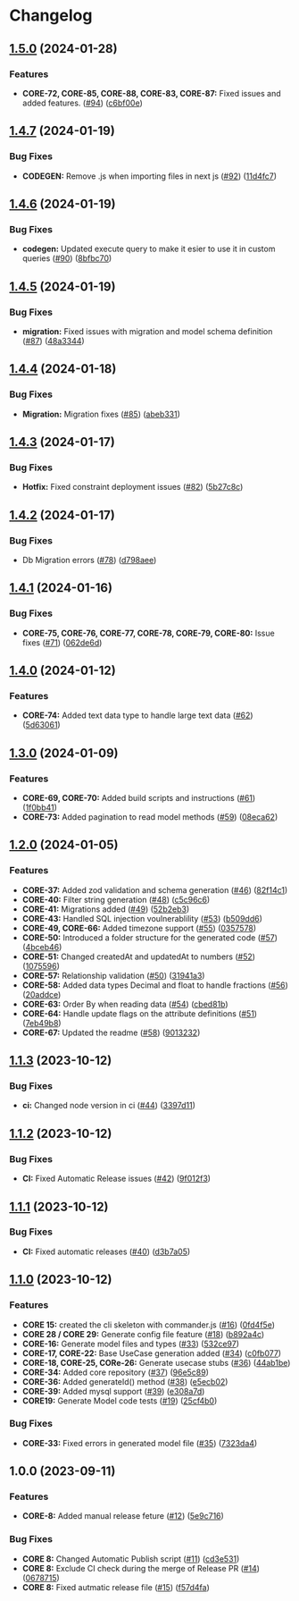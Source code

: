 # Changelog

## [1.5.0](https://github.com/Shanaka11/FTD_Core/compare/v1.4.7...v1.5.0) (2024-01-28)


### Features

* **CORE-72, CORE-85, CORE-88, CORE-83, CORE-87:** Fixed issues and added features. ([#94](https://github.com/Shanaka11/FTD_Core/issues/94)) ([c6bf00e](https://github.com/Shanaka11/FTD_Core/commit/c6bf00ec0b200836c2bb6899982ad94182c7e84b))

## [1.4.7](https://github.com/Shanaka11/FTD_Core/compare/v1.4.6...v1.4.7) (2024-01-19)


### Bug Fixes

* **CODEGEN:** Remove .js when importing files in next js ([#92](https://github.com/Shanaka11/FTD_Core/issues/92)) ([11d4fc7](https://github.com/Shanaka11/FTD_Core/commit/11d4fc793fd592492e1b4ba078a8489156ee56bb))

## [1.4.6](https://github.com/Shanaka11/FTD_Core/compare/v1.4.5...v1.4.6) (2024-01-19)


### Bug Fixes

* **codegen:** Updated execute query to make it esier to use it in custom queries ([#90](https://github.com/Shanaka11/FTD_Core/issues/90)) ([8bfbc70](https://github.com/Shanaka11/FTD_Core/commit/8bfbc7047f47d46ad230bbcd4ce64e3ab5d50001))

## [1.4.5](https://github.com/Shanaka11/FTD_Core/compare/v1.4.4...v1.4.5) (2024-01-19)


### Bug Fixes

* **migration:** Fixed issues with migration and model schema definition ([#87](https://github.com/Shanaka11/FTD_Core/issues/87)) ([48a3344](https://github.com/Shanaka11/FTD_Core/commit/48a3344af03f8b3eeeb765f8421ccca8c473ccec))

## [1.4.4](https://github.com/Shanaka11/FTD_Core/compare/v1.4.3...v1.4.4) (2024-01-18)


### Bug Fixes

* **Migration:** Migration fixes ([#85](https://github.com/Shanaka11/FTD_Core/issues/85)) ([abeb331](https://github.com/Shanaka11/FTD_Core/commit/abeb331e5f1c77b06813a9d104db910d2c62e264))

## [1.4.3](https://github.com/Shanaka11/FTD_Core/compare/v1.4.2...v1.4.3) (2024-01-17)


### Bug Fixes

* **Hotfix:** Fixed constraint deployment issues ([#82](https://github.com/Shanaka11/FTD_Core/issues/82)) ([5b27c8c](https://github.com/Shanaka11/FTD_Core/commit/5b27c8c63f2dbdb4e39178c7193a2ccf43d4b61c))

## [1.4.2](https://github.com/Shanaka11/FTD_Core/compare/v1.4.1...v1.4.2) (2024-01-17)


### Bug Fixes

* Db Migration errors ([#78](https://github.com/Shanaka11/FTD_Core/issues/78)) ([d798aee](https://github.com/Shanaka11/FTD_Core/commit/d798aeebb19e7fbe4cbfbebe2ab7fb9342527995))

## [1.4.1](https://github.com/Shanaka11/FTD_Core/compare/v1.4.0...v1.4.1) (2024-01-16)


### Bug Fixes

* **CORE-75, CORE-76, CORE-77, CORE-78, CORE-79, CORE-80:** Issue fixes ([#71](https://github.com/Shanaka11/FTD_Core/issues/71)) ([062de6d](https://github.com/Shanaka11/FTD_Core/commit/062de6db21aaa6a460fa3e69966571f96f181c08))

## [1.4.0](https://github.com/Shanaka11/FTD_Core/compare/v1.3.0...v1.4.0) (2024-01-12)


### Features

* **CORE-74:** Added text data type to handle large text data ([#62](https://github.com/Shanaka11/FTD_Core/issues/62)) ([5d63061](https://github.com/Shanaka11/FTD_Core/commit/5d63061925b697ab6e9e4daf0ba60c808b5cdd6e))

## [1.3.0](https://github.com/Shanaka11/FTD_Core/compare/v1.2.0...v1.3.0) (2024-01-09)


### Features

* **CORE-69, CORE-70:** Added build scripts and instructions ([#61](https://github.com/Shanaka11/FTD_Core/issues/61)) ([1f0bb41](https://github.com/Shanaka11/FTD_Core/commit/1f0bb410191c351b0fd81d2b424e2c1678edd5d5))
* **CORE-73:** Added pagination to read model methods ([#59](https://github.com/Shanaka11/FTD_Core/issues/59)) ([08eca62](https://github.com/Shanaka11/FTD_Core/commit/08eca622f43bb9f0992083ac9f666bb861bf7069))

## [1.2.0](https://github.com/Shanaka11/FTD_Core/compare/v1.1.3...v1.2.0) (2024-01-05)


### Features

* **CORE-37:** Added zod validation and schema generation ([#46](https://github.com/Shanaka11/FTD_Core/issues/46)) ([82f14c1](https://github.com/Shanaka11/FTD_Core/commit/82f14c167d07b7d701de7bc0e47fcb72055324fe))
* **CORE-40:** Filter string generation ([#48](https://github.com/Shanaka11/FTD_Core/issues/48)) ([c5c96c6](https://github.com/Shanaka11/FTD_Core/commit/c5c96c62e66529659bdc9b4c976b0fedbaf7a944))
* **CORE-41:** Migrations added ([#49](https://github.com/Shanaka11/FTD_Core/issues/49)) ([52b2eb3](https://github.com/Shanaka11/FTD_Core/commit/52b2eb38323ba57979b8116790907db745a87241))
* **CORE-43:** Handled SQL injection voulnerablility ([#53](https://github.com/Shanaka11/FTD_Core/issues/53)) ([b509dd6](https://github.com/Shanaka11/FTD_Core/commit/b509dd62658783ec73bbd56e63ea56954bd6a19a))
* **CORE-49, CORE-66:** Added timezone support ([#55](https://github.com/Shanaka11/FTD_Core/issues/55)) ([0357578](https://github.com/Shanaka11/FTD_Core/commit/03575781d6c43d43ef146b68d733974d85eb76b2))
* **CORE-50:** Introduced a folder structure for the generated code ([#57](https://github.com/Shanaka11/FTD_Core/issues/57)) ([4bceb46](https://github.com/Shanaka11/FTD_Core/commit/4bceb4612664586b8b1b214727c31e531f54b98d))
* **CORE-51:** Changed createdAt and updatedAt to numbers ([#52](https://github.com/Shanaka11/FTD_Core/issues/52)) ([1075596](https://github.com/Shanaka11/FTD_Core/commit/1075596abadc0a5b767cce7feb5d5bc58790949f))
* **CORE-57:** Relationship validation ([#50](https://github.com/Shanaka11/FTD_Core/issues/50)) ([31941a3](https://github.com/Shanaka11/FTD_Core/commit/31941a3672a1af02d01ef3a3c70253dda5fa17dc))
* **CORE-58:** Added data types Decimal and float to handle fractions ([#56](https://github.com/Shanaka11/FTD_Core/issues/56)) ([20addce](https://github.com/Shanaka11/FTD_Core/commit/20addceff0ea5804574d3b903c522429910285af))
* **CORE-63:** Order By when reading data ([#54](https://github.com/Shanaka11/FTD_Core/issues/54)) ([cbed81b](https://github.com/Shanaka11/FTD_Core/commit/cbed81b095791e530952b09912ed15087b464929))
* **CORE-64:** Handle update flags on the attribute definitions ([#51](https://github.com/Shanaka11/FTD_Core/issues/51)) ([7eb49b8](https://github.com/Shanaka11/FTD_Core/commit/7eb49b8c9b61c8ffa19d3fbf77ad02cace2dae80))
* **CORE-67:** Updated the readme ([#58](https://github.com/Shanaka11/FTD_Core/issues/58)) ([9013232](https://github.com/Shanaka11/FTD_Core/commit/90132329b034fe8af300e1ae805e8f89ed7ca249))

## [1.1.3](https://github.com/Shanaka11/FTD_Core/compare/v1.1.2...v1.1.3) (2023-10-12)


### Bug Fixes

* **ci:** Changed node version in ci ([#44](https://github.com/Shanaka11/FTD_Core/issues/44)) ([3397d11](https://github.com/Shanaka11/FTD_Core/commit/3397d114db7d1f61fc6314b97f40f2a6c17e3f6f))

## [1.1.2](https://github.com/Shanaka11/FTD_Core/compare/v1.1.1...v1.1.2) (2023-10-12)


### Bug Fixes

* **CI:** Fixed Automatic Release issues ([#42](https://github.com/Shanaka11/FTD_Core/issues/42)) ([9f012f3](https://github.com/Shanaka11/FTD_Core/commit/9f012f381a87df923c89af8b661a98d5a5c28fe2))

## [1.1.1](https://github.com/Shanaka11/FTD_Core/compare/v1.1.0...v1.1.1) (2023-10-12)


### Bug Fixes

* **CI:** Fixed automatic releases ([#40](https://github.com/Shanaka11/FTD_Core/issues/40)) ([d3b7a05](https://github.com/Shanaka11/FTD_Core/commit/d3b7a05be49f2922ed92c1c5af22a4eb7cdbd956))

## [1.1.0](https://github.com/Shanaka11/FTD_Core/compare/v1.0.0...v1.1.0) (2023-10-12)


### Features

* **CORE 15:** created the cli skeleton with commander.js ([#16](https://github.com/Shanaka11/FTD_Core/issues/16)) ([0fd4f5e](https://github.com/Shanaka11/FTD_Core/commit/0fd4f5eaf306eea4b845fa4a4f4399d4291bafe1))
* **CORE 28 / CORE 29:** Generate config file feature ([#18](https://github.com/Shanaka11/FTD_Core/issues/18)) ([b892a4c](https://github.com/Shanaka11/FTD_Core/commit/b892a4c0d3f7da619351ebffdfdcefdb76f87214))
* **CORE-16:** Generate model files and types ([#33](https://github.com/Shanaka11/FTD_Core/issues/33)) ([532ce97](https://github.com/Shanaka11/FTD_Core/commit/532ce97720d403988dfbbf96607f7c3e48c6bb9f))
* **CORE-17, CORE-22:** Base UseCase generation added ([#34](https://github.com/Shanaka11/FTD_Core/issues/34)) ([c0fb077](https://github.com/Shanaka11/FTD_Core/commit/c0fb077150a0fb22a70a2c4ddc7ba0d8f58397e0))
* **CORE-18, CORE-25, CORe-26:** Generate usecase stubs ([#36](https://github.com/Shanaka11/FTD_Core/issues/36)) ([44ab1be](https://github.com/Shanaka11/FTD_Core/commit/44ab1becf8c0547e8e09424d939ced9ae503b6b2))
* **CORE-34:** Added core repository ([#37](https://github.com/Shanaka11/FTD_Core/issues/37)) ([96e5c89](https://github.com/Shanaka11/FTD_Core/commit/96e5c892573170b7fbf9c7f0e545ed183e45ef51))
* **CORE-36:** Added generateId() method ([#38](https://github.com/Shanaka11/FTD_Core/issues/38)) ([e5ecb02](https://github.com/Shanaka11/FTD_Core/commit/e5ecb02124adbf1e0308cfe0ccef7fbee8c80cea))
* **CORE-39:** Added mysql support ([#39](https://github.com/Shanaka11/FTD_Core/issues/39)) ([e308a7d](https://github.com/Shanaka11/FTD_Core/commit/e308a7de95d69da41b52550b0ff13fded9dbd770))
* **CORE19:** Generate Model code tests ([#19](https://github.com/Shanaka11/FTD_Core/issues/19)) ([25cf4b0](https://github.com/Shanaka11/FTD_Core/commit/25cf4b05e8c5a9516fe141e99201d99f98e9a8cd))


### Bug Fixes

* **CORE-33:** Fixed errors in generated model file ([#35](https://github.com/Shanaka11/FTD_Core/issues/35)) ([7323da4](https://github.com/Shanaka11/FTD_Core/commit/7323da42f60ab61756dedbe126e7097e2aeff6f8))

## 1.0.0 (2023-09-11)


### Features

* **CORE-8:** Added manual release feture ([#12](https://github.com/Shanaka11/FTD_Core/issues/12)) ([5e9c716](https://github.com/Shanaka11/FTD_Core/commit/5e9c716b4b6225cfdb69bd454330b0f14fb411e0))


### Bug Fixes

* **CORE 8:** Changed Automatic Publish script ([#11](https://github.com/Shanaka11/FTD_Core/issues/11)) ([cd3e531](https://github.com/Shanaka11/FTD_Core/commit/cd3e5316c0dd1d19f81f833dd286fd50f8f477e4))
* **CORE 8:** Exclude CI check during the merge of Release PR ([#14](https://github.com/Shanaka11/FTD_Core/issues/14)) ([0678715](https://github.com/Shanaka11/FTD_Core/commit/0678715a1affea1ec4e1445f7307e504bbbf10f4))
* **CORE 8:** Fixed autmatic release file ([#15](https://github.com/Shanaka11/FTD_Core/issues/15)) ([f57d4fa](https://github.com/Shanaka11/FTD_Core/commit/f57d4fa8e358a6c2689a8123d29ff2fc4f2a5d3e))
